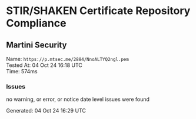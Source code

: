 # STIR/SHAKEN Certificate Repository Compliance

## Martini Security

Name: `https://p.mtsec.me/2884/NnoALTYQ2ngl.pem`\
Tested At: 04 Oct 24 16:18 UTC\
Time: 574ms

### Issues

no warning, or error, or notice date level issues were found

Generated: 04 Oct 24 16:29 UTC
